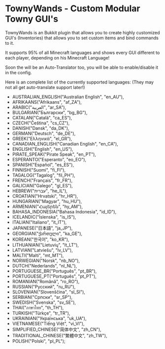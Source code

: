 # TownyWands - Custom Modular Towny GUI's

TownyWands is an Bukkit plugin that allows you to create highly customized GUI's (Inventories) that allows you to set custom items and bind commands to it.

It supports 95% of all Minecraft languages and shows every GUI different to each player, depending on his Minecraft Language!

Soon the will be an Auto-Translator too, you will be able to enable/disable it in the config.

Here is an complete list of the currently supported languages: 
(They may not all get auto-translate support later!)

   * AUSTRALIAN_ENGLISH("Australian English", "en_AU"),
   * AFRIKAANS("Afrikaans", "af_ZA"),
*	ARABIC("العربية", "ar_SA"),
*	BULGARIAN("Български", "bg_BG"),
*	CATALAN("Català", "ca_ES"),
*	CZECH("Čeština", "cs_CZ"),
*	DANISH("Dansk", "da_DK"),
*	GERMAN("Deutsch", "de_DE"),
*	GREEK("Ελληνικά", "el_GR"),
*	CANADIAN_ENGLISH("Canadian English", "en_CA"),
*	ENGLISH("English", "en_US"),
*	PIRATE_SPEAK("Pirate Speak", "en_PT"),
*	ESPERANTO("Esperanto", "eo_EO"),
*	SPANISH("Español", "es_ES"),
*	FINNISH("Suomi", "fi_FI"), 
*	TAGALOG("Tagalog", "fil_PH"),
*	FRENCH("Français", "fr_FR"),
*	GALICIAN("Galego", "gl_ES"),
*	HEBREW("עברית", "he_IL"),
*	CROATIAN("Hrvatski", "hr_HR"),
*	HUNGARIAN("Magyar", "hu_HU"),
*	ARMENIAN("Հայերեն", "hy_AM"),
*	BAHASA_INDONESIA("Bahasa Indonesia", "id_ID"),
*	ICELANDIC("Íslenska", "is_IS"),
*	ITALIAN("Italiano", "it_IT"),
*	JAPANESE("日本語", "ja_JP"),
*	GEORGIAN("ქართული", "ka_GE"),
*	KOREAN("한국어", "ko_KR"),
*	LITHUANIAN("Lietuvių", "lt_LT"),
*	LATVIAN("Latviešu", "lv_LV"),
*	MALTI("Malti", "mt_MT"),
*	NORWEGIAN("Norsk", "nb_NO"),
*	DUTCH("Nederlands", "nl_NL"),
*	PORTUGUESE_BR("Português", "pt_BR"),
*	PORTUGUESE_PT("Português", "pt_PT"),
*	ROMANIAN("Română", "ro_RO"),
*	RUSSIAN("Русский", "ru_RU"),
*	SLOVENIAN("Slovenščina", "sl_SI"),
*	SERBIAN("Српски", "sr_SP"),
*	SWEDISH("Svenska", "sv_SE"),
*	THAI("ภาษาไทย", "th_TH"),
*	TURKISH("Türkçe", "tr_TR"),
*	UKRAINIAN("Українська", "uk_UA"),
*	VIETNAMESE("Tiếng Việt", "vi_VI"),
*	SIMPLIFIED_CHINESE("简体中文", "zh_CN"),
*	TRADITIONAL_CHINESE("繁體中文", "zh_TW"),
*	POLISH("Polski", "pl_PL");
